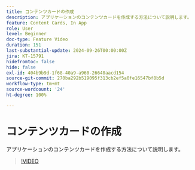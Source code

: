 ```yaml
---
title: コンテンツカードの作成
description: アプリケーションのコンテンツカードを作成する方法について説明します。
feature: Content Cards, In App
role: User
level: Beginner
doc-type: Feature Video
duration: 151
last-substantial-update: 2024-09-26T00:00:00Z
jira: KT-15791
hidefromtoc: false
hide: false
exl-id: 404b9b9d-1f68-40a9-a960-26640aacd154
source-git-commit: 270ba292b519095f313cb2ef5a0fe16547bf8b5d
workflow-type: tm+mt
source-wordcount: '24'
ht-degree: 100%

---
```


# コンテンツカードの作成

アプリケーションのコンテンツカードを作成する方法について説明します。

>[!VIDEO](https://video.tv.adobe.com/v/3434783/?learn=on)
